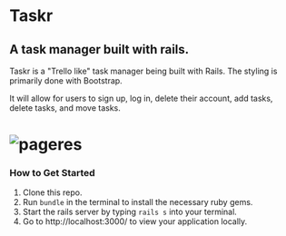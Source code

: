 # Taskr
##  A task manager built with rails.

Taskr is a "Trello like" task manager being built with Rails. The styling is primarily done with Bootstrap.

 It will allow for users to sign up, log in, delete their account, add tasks, delete tasks, and move tasks.


 # ![pageres](/app/assets/images/taskr.gif)


 ### How to Get Started

1. Clone this repo.
2. Run `bundle` in the terminal to install the necessary ruby gems.
3. Start the rails server by typing `rails s` into your terminal.
4. Go to http://localhost:3000/ to view your application locally.
